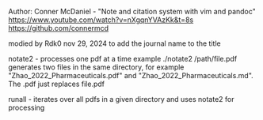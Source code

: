 Author: Conner McDaniel - "Note and citation system with vim and pandoc" https://www.youtube.com/watch?v=nXgqnYVAzKk&t=8s
https://github.com/connermcd

modied by Rdk0 nov 29, 2024 to add the journal name to the title 

notate2 - processes one pdf at a time
example 
./notate2 /path/file.pdf generates two files in the same directory, for example "Zhao_2022_Pharmaceuticals.pdf" and "Zhao_2022_Pharmaceuticals.md".  The .pdf just replaces file.pdf

runall - iterates over all pdfs in a given directory and uses notate2 for processing
